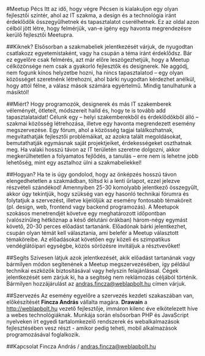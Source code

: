 #Meetup Pécs
Itt az idő, hogy végre Pécsen is kialakuljon egy olyan fejlesztői színtér, ahol az IT szakma, a design és a technológia iránt érdeklődők összegyűlhetnek és tapasztalatot cserélhetnek. Ez az oldal azon célból jött létre, hogy felmérjük, van-e igény egy havonta megrendezésre kerülő fejlesztői Meetupra.

##Kiknek?
Elsősorban a szakmabeliek jelentkezését várjuk, de nyugodtan csatlakozz egyetemistaként, vagy ha csupán a téma iránt érdeklődsz.
Bár ez egyelőre csak felmérés, azt már előre leszögezhetjük, hogy a Meetup célközönsége nem csak a gyakorló fejlesztők és designerek. Ne aggódj, nem fogunk kínos helyzetbe hozni, ha nincs tapasztalatod – egy olyan közösséget szeretnénk létrehozni, ahol bárki nyugodtan kérdezhet anélkül, hogy attól félne, a válasz mások számára egyértelmű. Mindig tanulhatunk a másiktól!

##Miért?
Hogy programozók, designerek és más IT szakemberek véleményét, ötleteit, módszereit halld és, hogy te is tovább add tapasztalataidat!
Célunk egy – helyi szakemberekből és érdeklődőkből álló – szakmai közösség létrehozása, illetve egy havonta megrendezett esemény megszervezése. Egy fórum, ahol a közösség tagjai találkozhatnak, megvitathatják fejlesztői problémáikat, az azokra talált megoldásokat, bemutathatják egymásnak saját projektjeiket, érdekességeket oszthatnak meg. Ha valaki hosszú távon az IT területén szeretne dolgozni, akkor megkerülhetetlen a folyamatos fejlődés, a tanulás – erre nem is lehetne jobb lehetőség, mint egy asztalhoz ülni a szakmabeliekkel!

##Hogyan?
Ha te is úgy gondolod, hogy az önképzés hosszú távon elengedhetetlen a szakmádban, töltsd ki a lenti űrlapot, ezzel jelezve részvételi szándékod!
Amennyiben 25-30 komolyabb jelentkező összegyűlt, akkor úgy tekintjük, hogy szükség van egy hasonló technikai fórumra és folytatjuk a szervezést, illetve kijelöljük az esemény fontosabb témaköreit (pl. design, web, frontend vagy backend programozás).
A Meetupok szokásos menetrendjét követve egy meghatározott időpontban (valószínűleg hétköznap a késő délutáni órákban) három-négy egymást követő, 20-30 perces előadást tartanánk. Előadónak bárki jelentkezhet, csupán olyan témát kell választania, ami belefér a Meetup választott témaköreibe. Az előadásokat követően egy közeli és szimpatikus vendéglátóipari egységbe, közös sörözésre invitáljuk a résztvevőket!

##Segíts
Szívesen látjuk azok jelentkezését, akik előadást tartanának vagy bármilyen módon segítenének a Meetup megszervezésében, így például technikai eszközök biztosításával vagy helyszín felajánlással. Cégek jelentkezését sem zárjuk ki, ha a segítség nem reklámozás céljából történik. Bármilyen hozzájárulást az <andras.fincza@weblapbolt.hu> címen várjuk.

##Szervezés
Az esemény egyelőre a szervezés kezdeti szakaszában van, előkészítését **Fincza András** vállalta magára.
**Drawain** a <http://weblapbolt.hu> vezető fejlesztője, immáron kilenc éve elkötelezett híve a webes technológiáknak. Munkája során elsősorban PHP és JavaScript nyelveken írt egyedi tartalomkezelő rendszerek és webalkalmazások fejlesztésében vesz részt - amikor pedig teheti, mobil alkalmazások programozásával foglalkozik.

##Kapcsolat
Fincza András / <andras.fincza@weblapbolt.hu>